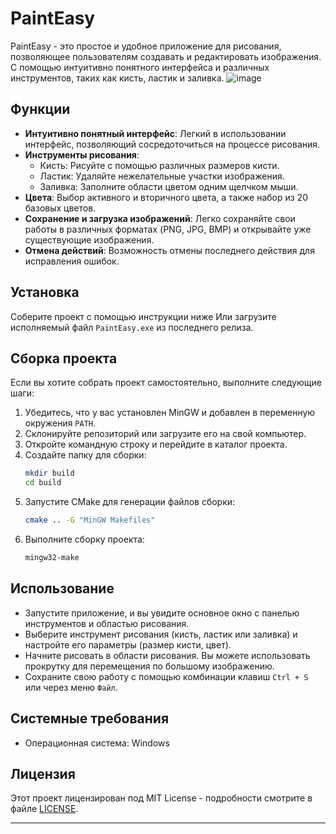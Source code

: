 # PaintEasy

PaintEasy - это простое и удобное приложение для рисования, позволяющее пользователям создавать и редактировать изображения. С помощью интуитивно понятного интерфейса и различных инструментов, таких как кисть, ластик и заливка.
![image](https://github.com/user-attachments/assets/97cba427-92fc-434e-9f20-72b4e533e8ce)

## Функции

- **Интуитивно понятный интерфейс**: Легкий в использовании интерфейс, позволяющий сосредоточиться на процессе рисования.
- **Инструменты рисования**: 
  - Кисть: Рисуйте с помощью различных размеров кисти.
  - Ластик: Удаляйте нежелательные участки изображения.
  - Заливка: Заполните области цветом одним щелчком мыши.
- **Цвета**: Выбор активного и вторичного цвета, а также набор из 20 базовых цветов.
- **Сохранение и загрузка изображений**: Легко сохраняйте свои работы в различных форматах (PNG, JPG, BMP) и открывайте уже существующие изображения.
- **Отмена действий**: Возможность отмены последнего действия для исправления ошибок.

## Установка

Соберите проект с помощью инструкции ниже
Или загрузите исполняемый файл `PaintEasy.exe` из последнего релиза.

## Сборка проекта

Если вы хотите собрать проект самостоятельно, выполните следующие шаги:

1. Убедитесь, что у вас установлен MinGW и добавлен в переменную окружения `PATH`.
2. Склонируйте репозиторий или загрузите его на свой компьютер.
3. Откройте командную строку и перейдите в каталог проекта.
4. Создайте папку для сборки:
   ```bash
   mkdir build
   cd build
   ```
5. Запустите CMake для генерации файлов сборки:
   ```bash
   cmake .. -G "MinGW Makefiles"
   ```
6. Выполните сборку проекта:
   ```bash
   mingw32-make
   ```

## Использование

- Запустите приложение, и вы увидите основное окно с панелью инструментов и областью рисования.
- Выберите инструмент рисования (кисть, ластик или заливка) и настройте его параметры (размер кисти, цвет).
- Начните рисовать в области рисования. Вы можете использовать прокрутку для перемещения по большому изображению.
- Сохраните свою работу с помощью комбинации клавиш `Ctrl + S` или через меню `Файл`.

## Системные требования

- Операционная система: Windows

## Лицензия

Этот проект лицензирован под MIT License - подробности смотрите в файле [LICENSE](LICENSE).

---